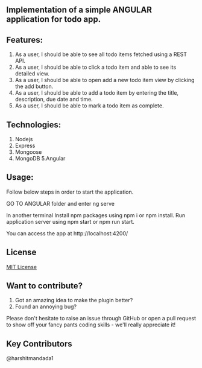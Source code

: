 ## Implementation of a simple ANGULAR application for todo app.

## Features:
1. As a user, I should be able to see all todo items fetched using a REST API.
2. As a user, I should be able to click a todo item and able to see its detailed view.
3. As a user, I should be able to open add a new todo item view by clicking the add button.
4. As a user, I should be able to add a todo item by entering the title, description, due date and time.
5. As a user, I should be able to mark a todo item as complete.

## Technologies:
1. Nodejs
2. Express
3. Mongoose
4. MongoDB
5.Angular

## Usage:
Follow below steps in order to start the application.

GO TO ANGULAR folder and enter ng serve

In another terminal Install npm packages using npm i or npm install. Run application server using npm start or npm run start.

You can access the app at http://localhost:4200/

## License
[MIT License](https://opensource.org/licenses/MIT)

## Want to contribute?

1. Got an amazing idea to make the plugin better?
2. Found an annoying bug?

Please don't hesitate to raise an issue through GitHub or open a pull request to show off your fancy pants coding skills - we'll really appreciate it!

## Key Contributors
@harshitmandada1
